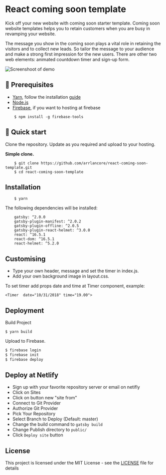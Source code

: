 # React coming soon template

Kick off your new website with coming soon starter template.
Coming soon website templates helps you to retain customers when you are busy in revamping your website.

The message you show in the coming soon plays a vital role in retaining the visitors and to collect new leads. So tailor the message to your audience and make a strong first impression for the new users.
There are other two web elements: animated countdown timer and  sign-up form.

![Screenshoot of demo](https://github.com/arrlancore/react-coming-soon-template/blob/master/screenshoot.png)

## 🚀 Prerequisites
* <a href="https://yarnpkg.com/en/">Yarn</a>, follow the installation <a href="https://yarnpkg.com/en/docs/install">guide</a>
* <a href="https://nodejs.org/en/">Node.js</a>
* <a href="https://github.com/firebase/firebase-tools">Firebase</a>, if you want to hosting at firebase
```
    $ npm install -g firebase-tools
```

## 🚀 Quick start

Clone the repository. Update as you required and upload to your hosting.

**Simple clone.**
```
    $ git clone https://github.com/arrlancore/react-coming-soon-template.git
    $ cd react-coming-soon-template
```

## Installation

        $ yarn
    
The following dependencies will be installed:
```
    gatsby: ^2.0.0
    gatsby-plugin-manifest: ^2.0.2
    gatsby-plugin-offline: ^2.0.5
    gatsby-plugin-react-helmet: ^3.0.0
    react: ^16.5.1
    react-dom: ^16.5.1
    react-helmet: ^5.2.0
```

## Customising

- Type your own header, message and set the timer in index.js.
- Add your own background image in layout.css.

To set timer add props date and time at Timer component, example:

    <Timer  date="10/31/2018" time="19.00">


## Deployment
Build Project

    $ yarn build

Upload to Firebase.
```sh
$ firebase login
$ firebase init
$ firebase deploy
```

## Deploy at Netlify

- Sign up with your favorite repository server or email on netifly
- Click on Sites
- Click on button new "site from"
- Connect to Git Provider
- Authorize Git Provider
- Pick Your Repository
- Select Branch to Deploy (Default: master)
- Change the build command to `gatsby build`
- Change Publish directory to `public/`
- Click `Deploy site` button

## License

This project is licensed under the MIT License - see the [LICENSE](LICENSE) file for details
